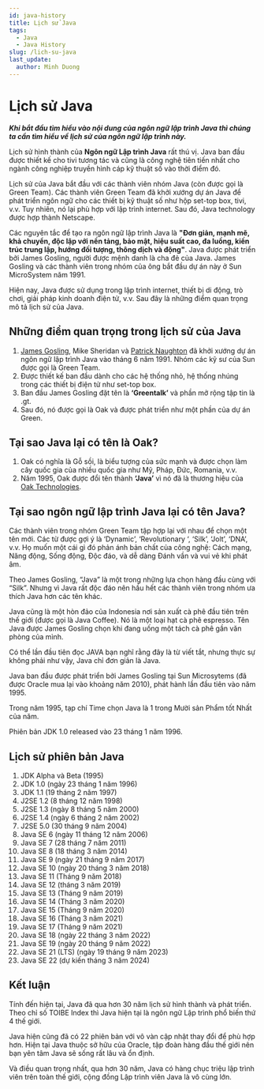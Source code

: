 ```yaml
---
id: java-history
title: Lịch sử Java
tags:
  - Java
  - Java History
slug: /lich-su-java
last_update:
  author: Minh Duong
---
```


# Lịch sử Java

**_Khi bắt đầu tìm hiểu vào nội dung của ngôn ngữ lập trình Java thì chúng ta cần tìm hiểu về lịch sử của ngôn ngữ lập trình này._**

Lịch sử hình thành của **Ngôn ngữ Lập trình Java** rất thú vị. Java ban đầu được thiết kế cho tivi tương tác và cũng là công nghệ tiên tiến nhất cho ngành công nghiệp truyền hình cáp kỹ thuật số vào thời điểm đó.

Lịch sử của Java bắt đầu với các thành viên nhóm Java (còn được gọi là Green Team). Các thành viên Green Team đã khởi xướng dự án Java để phát triển ngôn ngữ cho các thiết bị kỹ thuật số như hộp set-top box, tivi, v.v. Tuy nhiên, nó lại phù hợp với lập trình internet. Sau đó, Java technology được hợp thành Netscape.

Các nguyên tắc để tạo ra ngôn ngữ lập trình Java là **"Đơn giản, mạnh mẽ, khả chuyển, độc lập với nền tảng, bảo mật, hiệu suất cao, đa luồng, kiến trúc trung lập, hướng đối tượng, thông dịch và động"**. Java được phát triển bởi James Gosling, người được mệnh danh là cha đẻ của Java. James Gosling và các thành viên trong nhóm của ông bắt đầu dự án này ở Sun MicroSystem năm 1991.

Hiện nay, Java được sử dụng trong lập trình internet, thiết bị di động, trò chơi, giải pháp kinh doanh điện tử, v.v. Sau đây là những điểm quan trọng mô tả lịch sử của Java.

## Những điểm quan trọng trong lịch sử của Java

1. [James Gosling](https://vi.wikipedia.org/wiki/James_Gosling "Wiki: James Gosling"), Mike Sheridan và [Patrick Naughton](https://en.wikipedia.org/wiki/Patrick_Naughton "Wiki: Patrick Naughton") đã khởi xướng dự án ngôn ngữ lập trình Java vào tháng 6 năm 1991. Nhóm các kỹ sư của Sun được gọi là Green Team.
2. Được thiết kế ban đầu dành cho các hệ thống nhỏ, hệ thống nhúng trong các thiết bị điện tử như set-top box.
3. Ban đầu James Gosling đặt tên là **‘Greentalk’** và phần mở rộng tập tin là .gt.
4. Sau đó, nó được gọi là Oak và được phát triển như một phần của dự án Green.

## Tại sao Java lại có tên là Oak?

1. Oak có nghĩa là Gỗ sồi, là biểu tượng của sức mạnh và được chọn làm cây quốc gia của nhiều quốc gia như Mỹ, Pháp, Đức, Romania, v.v.
2. Năm 1995, Oak được đổi tên thành **‘Java’** vì nó đã là thương hiệu của [Oak Technologies](https://www.oaktekinc.com/).

## Tại sao ngôn ngữ lập trình Java lại có tên Java?

Các thành viên trong nhóm Green Team tập hợp lại với nhau để chọn một tên mới. Các từ được gợi ý là ‘Dynamic’, ‘Revolutionary ‘, ‘Silk’, ‘Jolt’, ‘DNA’, v.v. Họ muốn một cái gì đó phản ánh bản chất của công nghệ: Cách mạng, Năng động, Sống động, Độc đáo, và dễ dàng Đánh vần và vui vẻ khi phát âm.

Theo James Gosling, “Java” là một trong những lựa chọn hàng đầu cùng với “Silk”. Nhưng vì Java rất độc đáo nên hầu hết các thành viên trong nhóm ưa thích Java hơn các tên khác.

Java cũng là một hòn đảo của Indonesia nơi sản xuất cà phê đầu tiên trên thế giới (được gọi là Java Coffee). Nó là một loại hạt cà phê espresso. Tên Java được James Gosling chọn khi đang uống một tách cà phê gần văn phòng của mình.

Có thể lần đầu tiên đọc JAVA bạn nghĩ rằng đây là từ viết tắt, nhưng thực sự không phải như vậy, Java chỉ đơn giản là Java.

Java ban đầu được phát triển bởi James Gosling tại Sun Microsytems (đã được Oracle mua lại vào khoảng năm 2010), phát hành lần đầu tiên vào năm 1995.

Trong năm 1995, tạp chí Time chọn Java là 1 trong Mười sản Phẩm tốt Nhất của năm.

Phiên bản JDK 1.0 released vào 23 tháng 1 năm 1996.

## Lịch sử phiên bản Java

1. JDK Alpha và Beta (1995)
2. JDK 1.0 (ngày 23 tháng 1 năm 1996)
3. JDK 1.1 (19 tháng 2 năm 1997)
4. J2SE 1.2 (8 tháng 12 năm 1998)
5. J2SE 1.3 (ngày 8 tháng 5 năm 2000)
6. J2SE 1.4 (ngày 6 tháng 2 năm 2002)
7. J2SE 5.0 (30 tháng 9 năm 2004)
8. Java SE 6 (ngày 11 tháng 12 năm 2006)
9. Java SE 7 (28 tháng 7 năm 2011)
10. Java SE 8 (18 tháng 3 năm 2014)
11. Java SE 9 (ngày 21 tháng 9 năm 2017)
12. Java SE 10 (ngày 20 tháng 3 năm 2018)
13. Java SE 11 (Tháng 9 năm 2018)
14. Java SE 12 (tháng 3 năm 2019)
15. Java SE 13 (Tháng 9 năm 2019)
16. Java SE 14 (Tháng 3 năm 2020)
17. Java SE 15 (Tháng 9 năm 2020)
18. Java SE 16 (Tháng 3 năm 2021)
19. Java SE 17 (Tháng 9 năm 2021)
20. Java SE 18 (ngày 22 tháng 3 năm 2022)
21. Java SE 19 (ngày 20 tháng 9 năm 2022)
22. Java SE 21 (LTS) (ngày 19 tháng 9 năm 2023)
23. Java SE 22 (dự kiến tháng 3 năm 2024)

## Kết luận

Tính đến hiện tại, Java đã qua hơn 30 năm lịch sử hình thành và phát triển. Theo chỉ số TOIBE Index thì Java hiện tại là ngôn ngữ Lập trình phổ biến thứ 4 thế giới.

Java hiện cũng đã có 22 phiên bản với vô vàn cập nhật thay đổi để phù hợp hơn. Hiện tại Java thuộc sở hữu của Oracle, tập đoàn hàng đầu thế giới nên bạn yên tâm Java sẽ sống rất lâu và ổn định.

Và điều quan trọng nhất, qua hơn 30 năm, Java có hàng chục triệu lập trình viên trên toàn thế giới, cộng đồng Lập trình viên Java là vô cùng lớn.